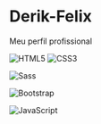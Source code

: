 # Derik-Felix
Meu perfil profissional

![HTML5](https://img.shields.io/badge/-HTML5-232323?style=flat&labelColor=E34F26&logo=html5&logoColor=ffffff) ![CSS3](https://img.shields.io/badge/-CSS3-232323?style=flat&labelColor=1572B6&logo=css3&logoColor=ffffff)



![Sass](https://img.shields.io/badge/-Sass-232323?style=flat&labelColor=CC6699&logo=sass&logoColor=ffffff)

![Bootstrap](https://img.shields.io/badge/-Bootstrap-232323?style=flat&labelColor=7952B3&logo=bootstrap&logoColor=ffffff)

![JavaScript](https://img.shields.io/badge/-JavaScript-232323?style=flat&labelColor=000000&logo=javascript&logoColor=F7DF1E)


